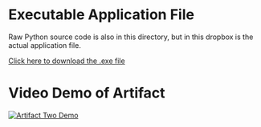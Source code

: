 # Executable Application File

Raw Python source code is also in this directory, but in this dropbox is the actual application file.

[Click here to download the .exe file](https://www.dropbox.com/scl/fi/9bylvutkh2gi2lcl8evyy/Sorting-Algorithms-App.zip?rlkey=cjlje4p77f3cxztynu25vc5na&st=3lov3jsa&dl=0)



# Video Demo of Artifact
[![Artifact Two Demo](https://img.youtube.com/vi/ZTXLr-fyInY/0.jpg)](https://www.youtube.com/watch?v=ZTXLr-fyInY)
